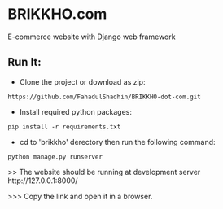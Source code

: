 # BRIKKHO.com
E-commerce website with Django web framework

## Run It:
* Clone the project or download as zip:
```
https://github.com/FahadulShadhin/BRIKKHO-dot-com.git
```

* Install required python packages:
```
pip install -r requirements.txt
```

* cd to 'brikkho' derectory then run the following command:
```
python manage.py runserver
```

<p>>> The website should be running at development server http://127.0.0.1:8000/ </p>
<p>>>> Copy the link and open it in a browser.</p>
